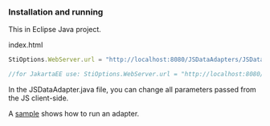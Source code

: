 ### Installation and running
This in Eclipse Java project.

index.html
```js
StiOptions.WebServer.url = "http://localhost:8080/JSDataAdapters/JSDataAdapter/";

//for JakartaEE use: StiOptions.WebServer.url = "http://localhost:8080/JSDataAdapters/JSDataAdapterJakartaEE/";
```

In the JSDataAdapter.java file, you can change all parameters passed from the JS client-side.

A [sample](https://github.com/stimulsoft/Samples-Dashboards.JS-for-Node.js/tree/master/Starting%20SQL%20adapters%20from%20the%20HTTP%20server) shows how to run an adapter.